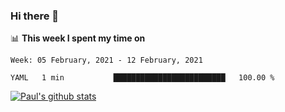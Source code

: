 ### Hi there 👋

📊 **This week I spent my time on**
<!--START_SECTION:waka-->
```text
Week: 05 February, 2021 - 12 February, 2021

YAML   1 min           █████████████████████████   100.00 % 
```
<!--END_SECTION:waka-->


[![Paul's github stats](https://github-readme-stats.vercel.app/api?username=mickeyouyou&theme=dracula&show_icons=true)](https://github.com/anuraghazra/github-readme-stats)
